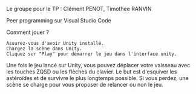 Le groupe pour le TP : Clément PENOT, Timothee RANVIN

Peer programming sur Visual Studio Code

Comment jouer ?

    Assurez-vous d'avoir Unity installé.
    Chargez la scène dans Unity.
    Cliquez sur "Play" pour démarrer le jeu dans l'interface unity.

Une fois le jeu lancé sur Unity, vous pouvez déplacer votre vaisseau avec les touches ZQSD ou les flèches du clavier. Le but est d'esquiver les astéroïdes et de survivre le plus longtemps possible. Si vous perdez, une scène se charge pour vous proposer de relancer ou non le jeu.
